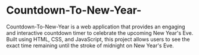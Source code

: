 # Countdown-To-New-Year-
Countdown-To-New-Year is a web application that provides an engaging and interactive countdown timer to celebrate the upcoming New Year's Eve. Built using HTML, CSS, and JavaScript, this project allows users to see the exact time remaining until the stroke of midnight on New Year's Eve.
